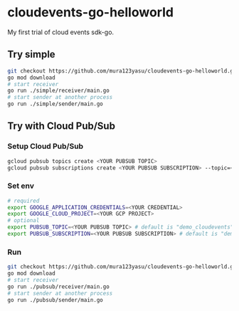 # cloudevents-go-helloworld
My first trial of cloud events sdk-go.

## Try simple
```sh
git checkout https://github.com/mura123yasu/cloudevents-go-helloworld.git
go mod download
# start receiver
go run ./simple/receiver/main.go
# start sender at another process
go run ./simple/sender/main.go
```

## Try with Cloud Pub/Sub

### Setup Cloud Pub/Sub
```sh
gcloud pubsub topics create <YOUR PUBSUB TOPIC>
gcloud pubsub subscriptions create <YOUR PUBSUB SUBSCRIPTION> --topic=<YOUR PUBSUB TOPIC>
```

### Set env
```sh
# required
export GOOGLE_APPLICATION_CREDENTIALS=<YOUR CREDENTIAL>
export GOOGLE_CLOUD_PROJECT=<YOUR GCP PROJECT>
# optional
export PUBSUB_TOPIC=<YOUR PUBSUB TOPIC> # default is "demo_cloudevents"
export PUBSUB_SUBSCRIPTION=<YOUR PUBSUB SUBSCRIPTION> # default is "demo_cloudevents_subscriber"
```

### Run
```sh
git checkout https://github.com/mura123yasu/cloudevents-go-helloworld.git
go mod download
# start receiver
go run ./pubsub/receiver/main.go
# start sender at another process
go run ./pubsub/sender/main.go
```